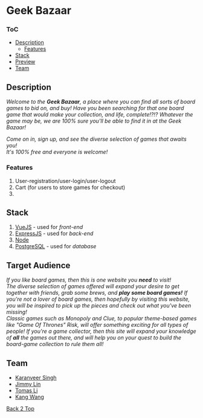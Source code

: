 # **Geek Bazaar**
### ToC <a id="toc">
  - [Description](#description)
    - [Features](#feature)
  - [Stack](#stack)
  - [Preview](#audience)
  - [Team](#team)

##  **Description** <a id="description">
_Welcome to the **Geek Bazaar**, a place where you can find all sorts of board
games to bid on, and buy!  Have you been searching for that one board game that
would make your collection, and life, complete!?!?  Whatever the game may be, we
are 100% sure you'll be able to find it in at the Geek Bazaar!_

_Come on in, sign up, and see the diverse selection of games that awaits you!  
It's 100% free and everyone is welcome!_

### **Features** <a id="feature">
  1. User-registration/user-login/user-logout
  2. Cart (for users to store games for checkout)
  3. 

##  **Stack** <a id="stack">
1. [VueJS](https://vuejs.org) - used for _front-end_
2. [ExpressJS](https://expressjs.com/) - used for _back-end_
3. [Node](https://nodejs.org/en/)
4. [PostgreSQL](https://www.postgresql.org/) - used for _database_

## **Target Audience** <a id="audience">
_If you like board games, then this is one website you **need** to visit!  
The diverse selection of games offered will expand your desire to get together
with friends, grab some brews, and **play some board games!**_
_If you're not a lover of board games, then hopefully by visiting this website,
you will be inspired to pick up the pieces and check out what you've been missing!  
Classic games such as Monopoly and Clue, to popular theme-based games like
"Game Of Thrones" Risk, will offer something exciting for all types of people!_
_If you're a game collector, then this site will expand your knowledge of **all**
the games out there, and will help you on your quest to build the board-game
collection to rule them all!_

## **Team** <a id="team">
- [Karanveer Singh](https://github.com/Karanveer-singh671)
- [Jimmy Lin](https://github.com/JimmyLin39)
- [Tomas Li](https://github.com/tomtkli)
- [Kang Wang](https://github.com/kdubss)

[Back 2 Top](#toc)
